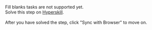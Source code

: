 Fill blanks tasks are not supported yet. <br>Solve this step on <a href="https://hyperskill.org/learn/step/39024">Hyperskill</a>. <br><br>After you have solved the step, click "Sync with Browser"  to move on.